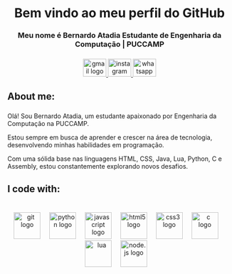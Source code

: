 
<h1 align="center">Bem vindo ao meu perfil do GitHub</h1>

###

<h3 align="center">Meu nome é Bernardo Atadia Estudante de Engenharia da Computação | PUCCAMP </h3>

###

<div align="center">
  <a href="bernardoatadia0609@gmail.com" target="_blank">
    <img src="https://raw.githubusercontent.com/maurodesouza/profile-readme-generator/master/src/assets/icons/social/gmail/default.svg" width="52" height="40" alt="gmail logo"/>
  </a>
  <a href="https://www.instagram.com/bernardo.xtzz/" target="_blank">
    <img src="https://raw.githubusercontent.com/maurodesouza/profile-readme-generator/master/src/assets/icons/social/instagram/default.svg" width="52" height="40" alt="instagram logo"  />
  </a>
  <a href="https://w.app/BernardoAtadia" target="_blank">
    <img src="https://raw.githubusercontent.com/maurodesouza/profile-readme-generator/master/src/assets/icons/social/whatsapp/default.svg" width="52" height="40" alt="whatsapp logo"  />
  </a>
</div>

###

<h2 align="left">About me:</h2>

###

<p align="left">Olá! Sou Bernardo Atadia, um estudante apaixonado por Engenharia da Computação na PUCCAMP.</p>
  <p align="left">Estou sempre em busca de aprender e crescer na área de tecnologia, desenvolvendo minhas habilidades em programação.</p> <p align="left"> Com uma sólida base nas linguagens HTML, CSS, Java, Lua, Python, C e Assembly, estou constantemente explorando novos desafios.</p>

###

<h2 align="left">I code with:</h2>

###

<br clear="both">

<div align="center">
  <img src="https://skillicons.dev/icons?i=git" height="60" alt="git logo"  />
  <img width="12" />
  <img src="https://skillicons.dev/icons?i=py" height="60" alt="python logo"  />
  <img width="12" />
  <img src="https://skillicons.dev/icons?i=js" height="60" alt="javascript logo"  />
  <img width="12" />
  <img src="https://skillicons.dev/icons?i=html" height="60" alt="html5 logo"  />
  <img width="12" />
  <img src="https://skillicons.dev/icons?i=css" height="60" alt="css3 logo"  />
  <img width="12" />
  <img src="https://skillicons.dev/icons?i=cpp" height="60" alt="c logo"  />
  <img width="12" />
    <img src="https://skillicons.dev/icons?i=cpp" height="60" alt="lua"  />
  <img width="12" />
  <img src="https://skillicons.dev/icons?i=nodejs" height="60" alt="node.js logo"  />
    <img width="12" />
</div>
